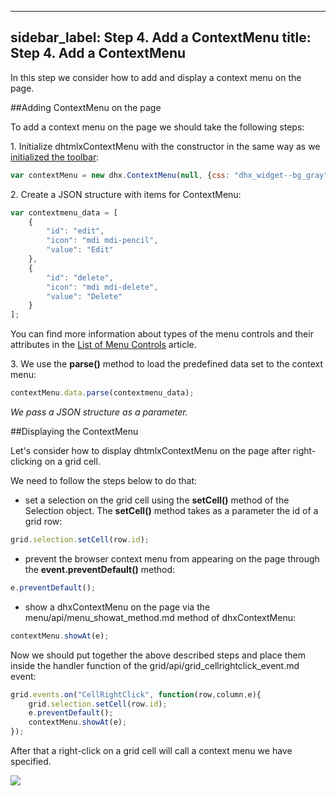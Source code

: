
---
sidebar_label: Step 4. Add a ContextMenu
title: Step 4. Add a ContextMenu
---          
In this step we consider how to add and display a context menu on the page.

##Adding ContextMenu on the page

To add a context menu on the page we should take the following steps:

1\. Initialize dhtmlxContextMenu with the constructor in the same way as we [initialized the toolbar](tutorial/basic_application/step3.md):

~~~js
var contextMenu = new dhx.ContextMenu(null, {css: "dhx_widget--bg_gray"});
~~~

2\. Create a JSON structure with items for ContextMenu:

~~~js
var contextmenu_data = [
	{
    	"id": "edit",
    	"icon": "mdi mdi-pencil",
    	"value": "Edit"
	},
	{
    	"id": "delete",
    	"icon": "mdi mdi-delete",
    	"value": "Delete"
	}
];
~~~

You can find more information about types of the menu controls and their attributes in the [List of Menu Controls](menu/configuring_menu_items.md) article.


3\. We use the <b>parse()</b> method to load the predefined data set to the context menu:

~~~js
contextMenu.data.parse(contextmenu_data);
~~~

<i>We pass a JSON structure as a parameter.</i>

##Displaying the ContextMenu

Let's consider how to display dhtmlxContextMenu on the page after right-clicking on a grid cell.

We need to follow the steps below to do that: 

- set a selection on the grid cell using the <b>setCell()</b> method of the Selection object. The <b>setCell()</b> method takes as a parameter the id of a grid row:

~~~js
grid.selection.setCell(row.id);
~~~

- prevent the browser context menu from appearing on the page through the **event.preventDefault()** method:

~~~js	
e.preventDefault();
~~~

- show a dhxContextMenu on the page via the menu/api/menu_showat_method.md method of dhxContextMenu:

~~~js
contextMenu.showAt(e);
~~~

Now we should put together the above described steps and place them inside the handler function of the grid/api/grid_cellrightclick_event.md event:

~~~js
grid.events.on("CellRightClick", function(row,column,e){
	grid.selection.setCell(row.id);
	e.preventDefault();
	contextMenu.showAt(e);
});
~~~

After that a right-click on a grid cell will call a context menu we have specified.

<img src="tutorial/binding_components/context_menu.png"/>

<div id="tutorial_step">
    <a id="next_step" href="tutorial/binding_components/step5.md"></a>
</div>








